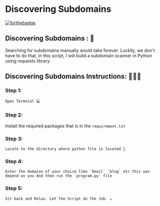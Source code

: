 # <b>Discovering Subdomains</b>

[![forthebadge](https://forthebadge.com/images/badges/made-with-python.svg)](https://forthebadge.com)

## Discovering Subdomains : 🚀

Searching for subdomains manually would take forever. Luckily, we don't have to do that, in this script, 
I will build a subdomain scanner in Python using requests library. 

## Discovering Subdomains Instructions: 👨🏻‍💻

### Step 1:

    Open Termnial 💻
    
### Step 2:

   Install the required packages  that is in the `requirement.txt`
   
### Step 3:

    Locate to the directory where python file is located 📂

### Step 4:
    
    Enter the domaion of your choice like `Email` `blog` etc this was depend on you And then run the `program.py` file

### Step 5:

    Sit back and Relax. Let the Script do the Job. ☕
    

